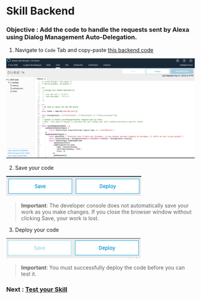 # Skill Backend

### **Objective** : Add the code to handle the requests sent by Alexa using Dialog Management Auto-Delegation.

1. Navigate to `Code` Tab and copy-paste [this backend code](https://gist.githubusercontent.com/nachawat/5594a2d768187657e4f74b9ef5a0525c/raw/68d7559389bda107ea9f84f7e3e5019b6ae377fd/skill-genie-dialog-backend-start.js)

![backend](./images/dialog_backend_travelintent.png)

2. Save your code

![save_backend](./images/save_backend.png)

>  **Important**: The developer console does not automatically save your work as you make changes. If you close the browser window without clicking Save, your work is lost.

3. Deploy your code

![deploy_backend](./images/deploy_backend.png)

> **Important**: You must successfully deploy the code before you can test it.

### Next : [Test your Skill](./03-test.md)